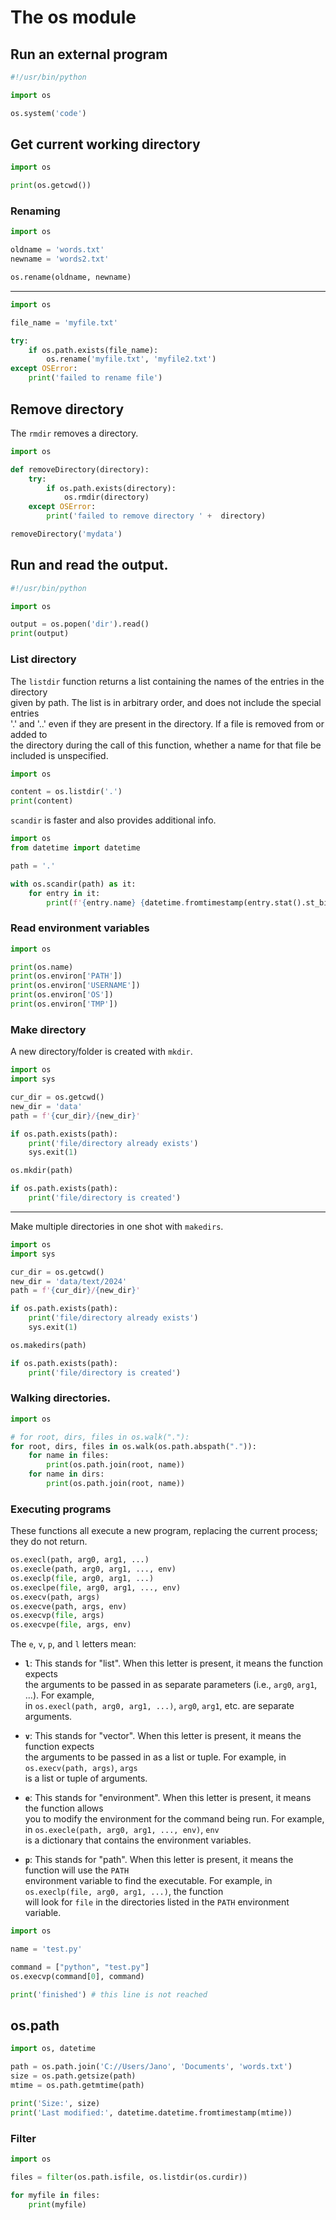 # The os module 


## Run an external program

```python
#!/usr/bin/python

import os

os.system('code')
```

## Get current working directory

```python
import os

print(os.getcwd())
```

### Renaming

```python
import os 

oldname = 'words.txt'
newname = 'words2.txt'

os.rename(oldname, newname)
```

---

```python
import os

file_name = 'myfile.txt'

try:
    if os.path.exists(file_name):
        os.rename('myfile.txt', 'myfile2.txt')
except OSError:
    print('failed to rename file')
```

## Remove directory 

The `rmdir` removes a directory.  

```python
import os

def removeDirectory(directory):
    try:
        if os.path.exists(directory):
            os.rmdir(directory)
    except OSError:
        print('failed to remove directory ' +  directory)

removeDirectory('mydata')
```

## Run and read the output.

```python
#!/usr/bin/python

import os

output = os.popen('dir').read()
print(output)
```

### List directory 

The `listdir` function returns a list containing the names of the entries in the directory   
given by path. The list is in arbitrary order, and does not include the special entries  
'.' and '..' even if they are present in the directory. If a file is removed from or added to   
the directory during the call of this function, whether a name for that file be included is unspecified.  

```python
import os 

content = os.listdir('.')
print(content)
```

`scandir` is faster and also provides additional info.   

```python
import os 
from datetime import datetime

path = '.'

with os.scandir(path) as it:
    for entry in it:
        print(f'{entry.name} {datetime.fromtimestamp(entry.stat().st_birthtime)}')
```



### Read environment variables 

```python
import os 

print(os.name)
print(os.environ['PATH'])
print(os.environ['USERNAME'])
print(os.environ['OS'])
print(os.environ['TMP'])
```

### Make directory

A new directory/folder is created with `mkdir`.  

```python
import os 
import sys

cur_dir = os.getcwd()
new_dir = 'data'
path = f'{cur_dir}/{new_dir}'

if os.path.exists(path):
    print('file/directory already exists')
    sys.exit(1)

os.mkdir(path)

if os.path.exists(path):
    print('file/directory is created')
```

---

Make multiple directories in one shot with `makedirs`.  

```python
import os 
import sys

cur_dir = os.getcwd()
new_dir = 'data/text/2024'
path = f'{cur_dir}/{new_dir}'

if os.path.exists(path):
    print('file/directory already exists')
    sys.exit(1)

os.makedirs(path)

if os.path.exists(path):
    print('file/directory is created')
```

### Walking directories. 

```python
import os

# for root, dirs, files in os.walk("."):
for root, dirs, files in os.walk(os.path.abspath(".")):
    for name in files:
        print(os.path.join(root, name))
    for name in dirs:
        print(os.path.join(root, name))
```

### Executing programs

These functions all execute a new program, replacing the current process; they do not return.  

```python
os.execl(path, arg0, arg1, ...)
os.execle(path, arg0, arg1, ..., env)
os.execlp(file, arg0, arg1, ...)
os.execlpe(file, arg0, arg1, ..., env)
os.execv(path, args)
os.execve(path, args, env)
os.execvp(file, args)
os.execvpe(file, args, env)
```

The `e`, `v`, `p`, and `l` letters mean:

- **`l`**: This stands for "list". When this letter is present, it means the function expects  
  the arguments to be passed in as separate parameters (i.e., `arg0`, `arg1`, ...). For example,  
  in `os.execl(path, arg0, arg1, ...)`, `arg0`, `arg1`, etc. are separate arguments.  

- **`v`**: This stands for "vector". When this letter is present, it means the function expects  
  the arguments to be passed in as a list or tuple. For example, in `os.execv(path, args)`, `args`   
  is a list or tuple of arguments.  

- **`e`**: This stands for "environment". When this letter is present, it means the function allows  
  you to modify the environment for the command being run. For example, in `os.execle(path, arg0, arg1, ..., env)`, `env`  
  is a dictionary that contains the environment variables.  

- **`p`**: This stands for "path". When this letter is present, it means the function will use the `PATH`  
  environment variable to find the executable. For example, in `os.execlp(file, arg0, arg1, ...)`, the function  
  will look for `file` in the directories listed in the `PATH` environment variable.  


```python
import os 

name = 'test.py'

command = ["python", "test.py"]
os.execvp(command[0], command)

print('finished') # this line is not reached
```


## os.path

```python
import os, datetime

path = os.path.join('C://Users/Jano', 'Documents', 'words.txt')
size = os.path.getsize(path)
mtime = os.path.getmtime(path)

print('Size:', size)
print('Last modified:', datetime.datetime.fromtimestamp(mtime))
```

### Filter 

```python
import os

files = filter(os.path.isfile, os.listdir(os.curdir))

for myfile in files:
    print(myfile)
```

